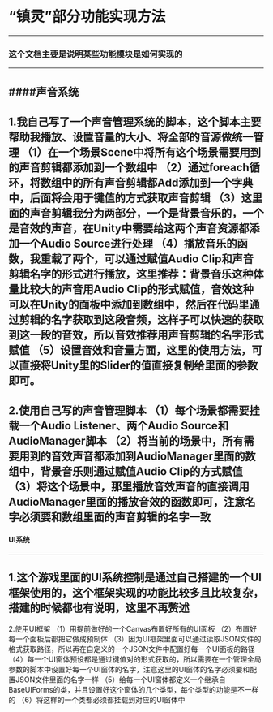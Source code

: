 # “镇灵”部分功能实现方法
****
### 这个文档主要是说明某些功能模块是如何实现的

----

####声音系统
----
1.我自己写了一个声音管理系统的脚本，这个脚本主要帮助我播放、设置音量的大小、将全部的音源做统一管理
    （1）在一个场景Scene中将所有这个场景需要用到的声音剪辑都添加到一个数组中
    （2）通过foreach循环，将数组中的所有声音剪辑都Add添加到一个字典中，后面将会用于键值的方式获取声音剪辑
    （3）这里面的声音剪辑我分为两部分，一个是背景音乐的，一个是音效的声音，在Unity中需要给这两个声音资源都添加一个Audio Source进行处理
    （4）播放音乐的函数，我重载了两个，可以通过赋值Audio Clip和声音剪辑名字的形式进行播放，这里推荐：背景音乐这种体量比较大的声音用Audio Clip的形式赋值，音效这种可以在Unity的面板中添加到数组中，然后在代码里通过剪辑的名字获取到这段音频，这样子可以快速的获取到这一段的音效，所以音效推荐用声音剪辑的名字形式赋值
    （5）设置音效和音量方面，这里的使用方法，可以直接将Unity里的Slider的值直接复制给里面的参数即可。
----
2.使用自己写的声音管理脚本
    （1）每个场景都需要挂载一个Audio Listener、两个Audio Source和AudioManager脚本
    （2）将当前的场景中，所有需要用到的音效声音都添加到AudioManager里面的数组中，背景音乐则通过赋值Audio Clip的方式赋值
    （3）将这个场景中，那里播放音效声音的直接调用AudioManager里面的播放音效的函数即可，注意名字必须要和数组里面的声音剪辑的名字一致
----
#### UI系统
----
1.这个游戏里面的UI系统控制是通过自己搭建的一个UI框架使用的，这个框架实现的功能比较多且比较复杂，搭建的时候都也有说明，这里不再赘述
----
2.使用UI框架
    （1）用提前做好的一个Canvas布置好所有的UI面板
    （2）布置好每一个面板后都把它做成预制体
    （3）因为UI框架里面可以通过读取JSON文件的格式获取路径，所以再在自定义的一个JSON文件中配置好每一个UI面板的路径
    （4）每一个UI窗体预设都是通过键值对的形式获取的，所以需要在一个管理全局参数的脚本中设置好每一个UI窗体的名字，注意这里的UI窗体的名字必须要和配置JSON文件里面的名字一样
    （5）给每一个UI窗体都定义一个继承自BaseUIForms的类，并且设置好这个窗体的几个类型，每个类型的功能是不一样的
    （6）将这样的一个类都必须都挂载到对应的UI窗体中
